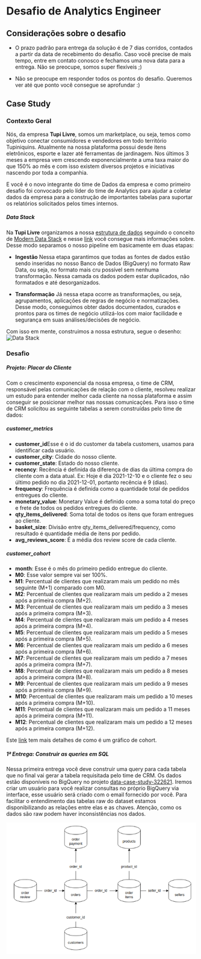 # Desafio de Analytics Engineer
## Considerações sobre o desafio
* O prazo padrão para entrega da solução é de 7 dias corridos, contados a partir da data de recebimento do desafio. Caso você precise de mais tempo, entre em contato conosco e fechamos uma nova data para a entrega. Não se preocupe, somos super flexíveis ;)
- Não se preocupe em responder todos os pontos do desafio. Queremos ver até que ponto você consegue se aprofundar :)
 
## Case Study
### Contexto Geral
Nós, da empresa **Tupi Livre**, somos um marketplace, ou seja, temos como objetivo conectar consumidores e vendedores em todo território Tupiniquins. Atualmente na nossa plataforma possui desde itens eletrônicos, esporte e lazer até ferramentas de jardinagem. Nos últimos 3 meses a empresa vem crescendo exponencialmente a uma taxa maior do que 150% ao mês e com isso existem diversos projetos e iniciativas nascendo por toda a companhia.

E você é o novo integrante do time de Dados da empresa e como primeiro desafio foi convocado pelo líder do time de Analytics para ajudar a coletar dados da empresa para a construção de importantes tabelas para suportar os relatórios solicitados pelos times internos.

##### Data Stack

Na **Tupi Livre** organizamos a nossa [estrutura de dados](https://www.trifacta.com/blog/data-stack/) seguindo o conceito de [Modern Data Stack](https://towardsdatascience.com/the-building-blocks-of-a-modern-data-platform-92e46061165) e nesse [link](https://towardsdatascience.com/the-beginners-guide-to-the-modern-data-stack-d1c54bd1793e) você consegue mais informações sobre. Desse modo separamos o nosso pipeline em basicamente em duas etapas:

* **Ingestão**
Nessa etapa garantimos que todas as fontes de dados estão sendo inseridas no nosso Banco de Dados (BigQuery) no formato Raw Data, ou seja, no formato mais cru possível sem nenhuma transformação. Nessa camada os dados podem estar duplicados, não formatados e até desorganizados. 

* **Transformação**
Já nessa etapa ocorre as transformações, ou seja, agrupamentos, aplicações de regras de negócio e normatizações. Desse modo, conseguimos obter dados documentados, curados e prontos para os times de negócio utilizá-los com maior facilidade e segurança em suas análises/decisões de negócio. 

Com isso em mente, construimos a nossa estrutura, segue o desenho: ![Data Stack](https://assets.dataform.co/updated-landing/datastack_horizontal.png)

### Desafio

##### Projeto: Placar do Cliente
Com o crescimento exponencial da nossa empresa, o time de CRM, responsável pelas comunicações de relação com o cliente, resolveu realizar um estudo para entender melhor cada cliente na nossa plataforma e assim conseguir se posicionar melhor nas nossas comunicações. Para isso o time de CRM solicitou as seguinte tabelas a serem construídas pelo time de dados:

##### *customer_metrics*
   - **customer_id**Esse é o id do customer da tabela customers, usamos para identificar cada usuário.
   - **customer_city**: Cidade do nosso cliente.
   - **customer_state**: Estado do nosso cliente.
   - **recency**: Recência é definida da diferença de dias da última compra do cliente com a data atual. Ex: Hoje é dia 2021-12-10 e o cliente fez o seu último pedido no dia 2021-12-01, portanto recência é 9 (dias). 
   - **frequency**: Frequência é definida como a quantidade total de pedidos entregues do cliente.
   - **monetary_value**: Monetary Value é definido como a soma total do preço e frete de todos os pedidos entregues do cliente.
   - **qty_items_delivered**: Soma total de todos os itens que foram entregues ao cliente. 
   - **basket_size**: Divisão entre  qty_items_delivered/frequency, como resultado é quantidade média de itens por pedido.
   - **avg_reviews_score**: É a média dos review score de cada cliente.

##### *customer_cohort*
   - **month**: Esse é o mês do primeiro pedido entregue do cliente.
   - **M0**: Esse valor sempre vai ser 100%.
   - **M1**: Percentual de clientes que realizaram mais um pedido no mês seguinte (M+1) comparado com M0.
   - **M2**:  Percentual de clientes que realizaram mais um pedido a 2 meses após a primeira compra (M+2).
   - **M3**:  Percentual de clientes que realizaram mais um pedido a 3 meses após a primeira compra (M+3).
   - **M4**:  Percentual de clientes que realizaram mais um pedido a 4 meses após a primeira compra (M+4).
   - **M5**:  Percentual de clientes que realizaram mais um pedido a 5 meses após a primeira compra (M+5).
   - **M6**:  Percentual de clientes que realizaram mais um pedido a 6 meses após a primeira compra (M+6).
   - **M7**:  Percentual de clientes que realizaram mais um pedido a 7 meses após a primeira compra (M+7).
   - **M8**:  Percentual de clientes que realizaram mais um pedido a 8 meses após a primeira compra (M+8).
   - **M9**:  Percentual de clientes que realizaram mais um pedido a 9 meses após a primeira compra (M+9).
   - **M10**:  Percentual de clientes que realizaram mais um pedido a 10 meses após a primeira compra (M+10).
   - **M11**:  Percentual de clientes que realizaram mais um pedido a 11 meses após a primeira compra (M+11).
   - **M12**:  Percentual de clientes que realizaram mais um pedido a 12 meses após a primeira compra (M+12).

Este [link](https://medium.com/cargox-tecnologia/an%C3%A1lise-de-cohort-em-python-9766948f9af) tem mais detalhes de como é um gráfico de cohort. 

##### 1ª Entrega: Construir as queries em SQL 
Nessa primeira entrega você deve construir uma query para cada tabela que no final vai gerar a tabela requisitada pelo time de CRM. Os dados estão disponíveis no BigQuery no projeto [data-case-study-322621](https://console.cloud.google.com/bigquery?project=data-case-study-322621). Iremos criar um usuário para você realizar consultas no próprio BigQuery via interface, esse usuário será criado com o email fornecido por você.
Para facilitar o entendimento das tabelas raw do dataset estamos disponibilizando as relações entre elas e as chaves. Atenção, como os dados são raw podem haver inconsistências nos dados.

![image](.img/model.png)
